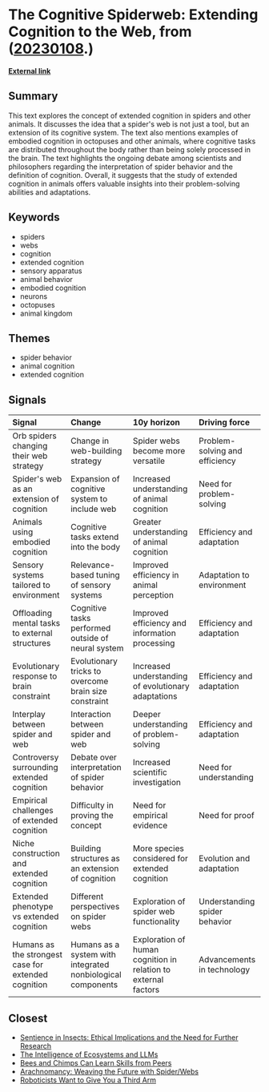 # __The Cognitive Spiderweb: Extending Cognition to the Web__, from ([20230108](https://kghosh.substack.com/p/20230108).)

__[External link](https://www.quantamagazine.org/the-thoughts-of-a-spiderweb-20170523)__



## Summary

This text explores the concept of extended cognition in spiders and other animals. It discusses the idea that a spider's web is not just a tool, but an extension of its cognitive system. The text also mentions examples of embodied cognition in octopuses and other animals, where cognitive tasks are distributed throughout the body rather than being solely processed in the brain. The text highlights the ongoing debate among scientists and philosophers regarding the interpretation of spider behavior and the definition of cognition. Overall, it suggests that the study of extended cognition in animals offers valuable insights into their problem-solving abilities and adaptations.

## Keywords

* spiders
* webs
* cognition
* extended cognition
* sensory apparatus
* animal behavior
* embodied cognition
* neurons
* octopuses
* animal kingdom

## Themes

* spider behavior
* animal cognition
* extended cognition

## Signals

| Signal                                              | Change                                                      | 10y horizon                                                    | Driving force                  |
|:----------------------------------------------------|:------------------------------------------------------------|:---------------------------------------------------------------|:-------------------------------|
| Orb spiders changing their web strategy             | Change in web-building strategy                             | Spider webs become more versatile                              | Problem-solving and efficiency |
| Spider's web as an extension of cognition           | Expansion of cognitive system to include web                | Increased understanding of animal cognition                    | Need for problem-solving       |
| Animals using embodied cognition                    | Cognitive tasks extend into the body                        | Greater understanding of animal cognition                      | Efficiency and adaptation      |
| Sensory systems tailored to environment             | Relevance-based tuning of sensory systems                   | Improved efficiency in animal perception                       | Adaptation to environment      |
| Offloading mental tasks to external structures      | Cognitive tasks performed outside of neural system          | Improved efficiency and information processing                 | Efficiency and adaptation      |
| Evolutionary response to brain constraint           | Evolutionary tricks to overcome brain size constraint       | Increased understanding of evolutionary adaptations            | Efficiency and adaptation      |
| Interplay between spider and web                    | Interaction between spider and web                          | Deeper understanding of problem-solving                        | Efficiency and adaptation      |
| Controversy surrounding extended cognition          | Debate over interpretation of spider behavior               | Increased scientific investigation                             | Need for understanding         |
| Empirical challenges of extended cognition          | Difficulty in proving the concept                           | Need for empirical evidence                                    | Need for proof                 |
| Niche construction and extended cognition           | Building structures as an extension of cognition            | More species considered for extended cognition                 | Evolution and adaptation       |
| Extended phenotype vs extended cognition            | Different perspectives on spider webs                       | Exploration of spider web functionality                        | Understanding spider behavior  |
| Humans as the strongest case for extended cognition | Humans as a system with integrated nonbiological components | Exploration of human cognition in relation to external factors | Advancements in technology     |

## Closest

* [Sentience in Insects: Ethical Implications and the Need for Further Research](a2655cb820f74828eabbac3f12217ce2)
* [The Intelligence of Ecosystems and LLMs](607bce5ceffd29c4ba8997068ebde091)
* [Bees and Chimps Can Learn Skills from Peers](ac0fab6415ff9b55779e71eb0b6835fc)
* [Arachnomancy: Weaving the Future with Spider/Webs](ceeb22fe6e0642440e3432c8c3be5f57)
* [Roboticists Want to Give You a Third Arm](faad51d1f885af1db9dee5e5ce52b46e)